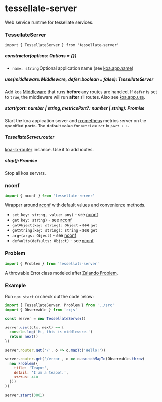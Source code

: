 # tessellate-server

Web service runtime for tessellate services.

### TessellateServer

```
import { TessellateServer } from 'tessellate-server'
```

##### constructor(options: Options = {})

* `name: string` Optional application name (see [koa.app.name](https://github.com/koajs/koa/blob/v2.x/docs/api/index.md#settings))

##### use(middleware: Middleware, defer: boolean = false): TessellateServer

Add koa [Middleware](https://github.com/koajs/koa/wiki#middleware) that runs **before** any routes are handled. If `defer` is set to `true`, the middleware will run **after** all routes. Also see [koa.app.use](https://github.com/koajs/koa/blob/v2.x/docs/api/index.md#appusefunction).

##### start(port: number | string, metricsPort?: number | string): Promise<TessellateServer>

Start the koa application server and [prometheus](https://github.com/siimon/prom-client) metrics server on the specified ports. The default value for `metricsPort` is `port + 1`.

##### TessellateServer.router

[koa-rx-router](https://github.com/mfellner/koa-router-rx) instance. Use it to add routes.

##### stop(): Promise<any>

Stop all koa servers.

### nconf

```javascript
import { nconf } from 'tessellate-server'
```

Wrapper around [nconf](https://github.com/indexzero/nconf) with default values and convenience methods.

* `set(key: string, value: any)` - see [nconf](https://github.com/indexzero/nconf)
* `get(key: string)` - see [nconf](https://github.com/indexzero/nconf)
* `getObject(key: string): Object` - see `get`
* `getString(key: string): string` - see `get`
* `argv(args: Object)` - see [nconf](https://github.com/indexzero/nconf#argv)
* `defaults(defaults: Object)` - see [nconf](https://github.com/indexzero/nconf)

### Problem

```javascript
import { Problem } from 'tessellate-server'
```

A throwable Error class modeled after [Zalando Problem](https://github.com/zalando/problem).

### Example

Run `npm start` or check out the code below:

```javascript
import { TessellateServer, Problem } from '../src'
import { Observable } from 'rxjs'

const server = new TessellateServer()

server.use((ctx, next) => {
  console.log('Hi, this is middleware.')
  return next()
})

server.router.get('/', o => o.mapTo('Hello!'))

server.router.get('/error', o => o.switchMapTo(Observable.throw(
  new Problem({
    title: 'Teapot',
    detail: 'I am a teapot.',
    status: 418
  }))
))

server.start(3001)
```
